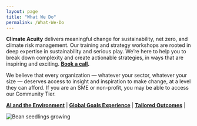 ```yaml
---
layout: page
title: "What We Do"
permalink: /What-We-Do
---
```


**Climate Acuity** delivers meaningful change for sustainability, net zero, and climate risk management. Our training and strategy workshops are rooted in deep expertise in sustainability and serious play. We’re here to help you to break down complexity and create actionable strategies, in ways that are inspiring and exciting. **[Book a call](mailto:j.c.walton@sussex.ac.uk).**

We believe that every organization — whatever your sector, whatever your size — deserves access to insight and inspiration to make change, at a level they can afford. If you are an SME or non-profit, you may be able to access our Community Tier.

[**AI and the Environment**](AI-Workshop) | 
[**Global Goals Experience**](Global-Goals-Experience) |
[**Tailored Outcomes**](Tailored-Outcomes) |

![Bean seedlings growing](https://i.ibb.co/C8QdyfJ/Growing.jpg)



